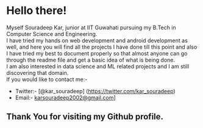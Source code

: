# Hello there!
Myself Souradeep Kar, junior at IIT Guwahati pursuing my B.Tech in Computer Science and Engineering.  
I have tried my hands on web development and android development as well, and here you will find all the projects I have done till this point and also I have tried my best to document properly so that almost anyone can go through the readme file and get a basic idea of what is being done.   
I am also interested in data science and ML related projects and I am still discovering that domain.   
If you would like to contact me:-  
* Twitter:- [@kar_souradeep] (https://twitter.com/kar_souradeep)   
* Email:- karsouradeep2002@gmail.com]
## Thank You for visiting my Github profile.  
